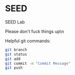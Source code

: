 # SEED
SEED Lab

Please don't fuck things up\n

Helpful git commands:
```bash
git branch
git status
git add 
git commit -m "Commit Message"
git push
```
